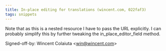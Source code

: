 ```yaml
---
title: In-place editing for translations (wincent.com, 022faf3)
tags: snippets
---
```


Note that as this is a nested resource I have to pass the URL explicitly. I can probably simplify this by further tweaking the in_place_editor_field method.

Signed-off-by: Wincent Colaiuta &lt;win@wincent.com&gt;
